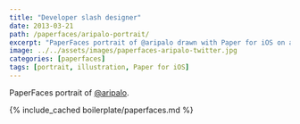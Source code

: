 ```yaml
---
title: "Developer slash designer"
date: 2013-03-21
path: /paperfaces/aripalo-portrait/
excerpt: "PaperFaces portrait of @aripalo drawn with Paper for iOS on an iPad."
image: ../../assets/images/paperfaces-aripalo-twitter.jpg
categories: [paperfaces]
tags: [portrait, illustration, Paper for iOS]
---
```


PaperFaces portrait of [@aripalo](https://twitter.com/aripalo).

{% include_cached boilerplate/paperfaces.md %}
